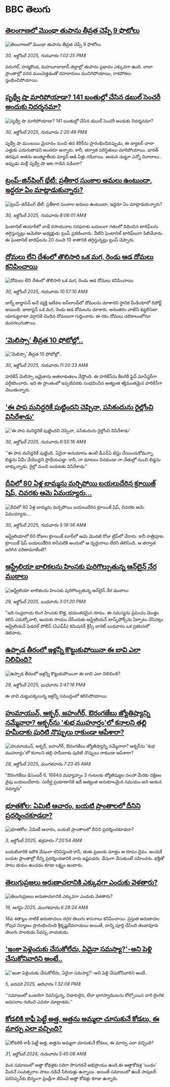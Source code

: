 # BBC తెలుగు## [తెలంగాణలో మొంథా తుపాను తీవ్రత చెప్పే 9 ఫొటోలు](https://www.bbc.com/telugu/articles/c1d0qevqp0ko?at_medium=RSS&at_campaign=rss?at_campaign=githubrss)![తెలంగాణలో మొంథా తుపాను తీవ్రత చెప్పే 9 ఫొటోలు](https://ichef.bbci.co.uk/ace/ws/240/cpsprodpb/9cb7/live/b5a0a830-b588-11f0-aeb3-8b84e9ca5314.jpg)_30, అక్టోబర్ 2025, గురువారం 1:02:25 PMకి_వరంగల్, హన్మకొండ, మహబూబాబాద్ జిల్లాల్లో తుపాను ప్రభావం ఎక్కువగా ఉంది. 
చాలా ప్రాంతాల్లో వరద ముంచెత్తడంతో రహదారులు మునిగిపోయాయి, రాకపోకలు స్తంభించిపోయాయి.## [పృథ్వీ షా మారిపోయాడా? 141 బంతుల్లో చేసిన డబుల్ సెంచరీ అందుకు నిదర్శనమా?](https://www.bbc.com/telugu/articles/cjw97npzvxpo?at_medium=RSS&at_campaign=rss?at_campaign=githubrss)![పృథ్వీ షా మారిపోయాడా? 141 బంతుల్లో చేసిన డబుల్ సెంచరీ అందుకు నిదర్శనమా?](https://ichef.bbci.co.uk/ace/ws/240/cpsprodpb/546a/live/93ab7f90-b595-11f0-aa13-0b0479f6f42a.jpg)_30, అక్టోబర్ 2025, గురువారం 2:20:49 PMకి_పృథ్వీ షా ముంబయి మైదానం నుంచి తన కెరీర్‌ను ప్రారంభించినప్పుడు, ఈ బ్యాటర్ చాలా ఎత్తుకు ఎదుగుతాడని అందరూ అన్నారు. కానీ, తర్వాత పరిస్థితులు మారిపోయాయి. భారత్ తరఫున అతను అంతర్జాతీయ మ్యాచ్ ఆడి ఏళ్లు గడిచాయి. ఆయన చుట్టూ ఎన్నో వివాదాలు.. ఇప్పుడు మళ్లీ పృథ్వీ షా ఆట గాడిన పడిందా?## [ట్రంప్-జిన్‌పింగ్ భేటీ: ప్రతీకార సుంకాల అమలు ఉంటుందా, ఇద్దరూ ఏం మాట్లాడుకున్నారు?](https://www.bbc.com/telugu/articles/ce3ky4jlk1no?at_medium=RSS&at_campaign=rss?at_campaign=githubrss)![ట్రంప్-జిన్‌పింగ్ భేటీ: ప్రతీకార సుంకాల అమలు ఉంటుందా, ఇద్దరూ ఏం మాట్లాడుకున్నారు?](https://ichef.bbci.co.uk/ace/ws/240/cpsprodpb/8644/live/91e2b930-b563-11f0-ba75-093eca1ac29b.jpg)_30, అక్టోబర్ 2025, గురువారం 8:06:01 AMకి_ఫెంటానిల్ తయారీలో వాడే రసాయనాల సరఫరాకు బదులుగా గతంలో విధించిన టారిఫ్‌లను తగ్గిస్తున్నట్లు అమెరికా అధ్యక్షుడు ట్రంప్ ప్రకటించారు. వీటిని ఫెంటానిల్ టారిఫ్‌లుగా పిలిచేవారు. ఈ ఫెంటానిల్ టారిఫ్‌లను 20 నుంచి 10 శాతానికి తగ్గిస్తున్నట్లు ట్రంప్ చెప్పారు.## [దోమలు లేని దేశంలో తొలిసారి ఒక మగ, రెండు ఆడ దోమలు కనిపించాయి](https://www.bbc.com/telugu/articles/c1wlgdx1r50o?at_medium=RSS&at_campaign=rss?at_campaign=githubrss)![దోమలు లేని దేశంలో తొలిసారి ఒక మగ, రెండు ఆడ దోమలు కనిపించాయి](https://ichef.bbci.co.uk/ace/ws/240/cpsprodpb/5b0a/live/62aa65d0-b579-11f0-86b2-ed6a609e4a6c.jpg)_30, అక్టోబర్ 2025, గురువారం 10:57:10 AMకి_జార్న్ జాల్టాసన్ అనే వ్యక్తి ఇటీవల ఐస్‌లాండ్‌లో దోమలను చూశారని స్థానిక మీడియాలో రిపోర్ట్ అయింది. జాలాస్టన్ ఒక మగ, రెండు ఆడ దోమలను చూశారు. అనంతరం వాటిని క్యులిసెటా యాన్యులాటా వర్గానికి చెందిన దోమలుగా గుర్తించారు. ఈ రకం దోమలు చలికాలంలోనూ మనగలుగుతాయి.## [‘మెలిస్సా’ తీవ్రత 10 ఫోటోల్లో..](https://www.bbc.com/telugu/articles/cge52nlle49o?at_medium=RSS&at_campaign=rss?at_campaign=githubrss)![‘మెలిస్సా’ తీవ్రత 10 ఫోటోల్లో..](https://ichef.bbci.co.uk/ace/ws/240/cpsprodpb/51cc/live/78fc65d0-b57a-11f0-aa13-0b0479f6f42a.jpg)_30, అక్టోబర్ 2025, గురువారం 11:20:33 AMకి_హరికేన్ మెలిస్సా జమైకాను అతలాకుతలం చేస్తోంది. ఈ హరికేన్‌ను కేటగిరీ ఫైవ్‌ మాన్‌స్టర్‌గా వర్గీకరించారు. ఇది ఈ ప్రాంతంలో ఇప్పటివరకు సంభవించిన అత్యంత శక్తిమంతమైన హరికేన్‌గా చెబుతున్నారు.## ['ఈ పాప మనిద్దరికే పుట్టిందని చెప్పినా, పసికందును రైల్లోంచి విసిరేశాడు'](https://www.bbc.com/telugu/articles/c62elqq36xpo?at_medium=RSS&at_campaign=rss?at_campaign=githubrss)!['ఈ పాప మనిద్దరికే పుట్టిందని చెప్పినా, పసికందును రైల్లోంచి విసిరేశాడు'](https://ichef.bbci.co.uk/ace/standard/240/cpsprodpb/259f/live/9e63bdb0-b560-11f0-b2a1-6f537f66f9aa.jpg)_30, అక్టోబర్ 2025, గురువారం 6:55:16 AMకి_''ఈ పాప మనిద్దరికే పుట్టింది. ఏదైనా అనుమానం ఉంటే డీఎన్‌ఏ టెస్టు చేయించుకోమన్నా. బిడ్డను ఏమీ చేయొద్దని ప్రాధేయపడ్డా. కానీ, నా మాటలు వినకుండా నా చేతుల్లో నుంచి బిడ్డను లాక్కున్నాడు. రైల్లో నుంచి బయటకు విసిరేశాడు''## [దీవిలో 80 ఏళ్ల బామ్మను మర్చిపోయి బయలుదేరిన క్రూయిజ్ షిప్, చివరకు ఆమె ఏమయ్యారు...](https://www.bbc.com/telugu/articles/ce3ky1yyyepo?at_medium=RSS&at_campaign=rss?at_campaign=githubrss)![దీవిలో 80 ఏళ్ల బామ్మను మర్చిపోయి బయలుదేరిన క్రూయిజ్ షిప్, చివరకు ఆమె ఏమయ్యారు...](https://ichef.bbci.co.uk/ace/standard/240/cpsprodpb/8cee/live/9c208cd0-b552-11f0-ba75-093eca1ac29b.jpg)_30, అక్టోబర్ 2025, గురువారం 5:19:36 AMకి_ఆస్ట్రేలియాలో 60 రోజుల క్రూయిజ్ టూర్‌లో ఆమె మొదటి రోజు ట్రిప్‌లో చేరారు. కానీ రాత్రిపూట క్రూయిజ్ షిప్ బయలుదేేరిన కాసేపటికి అందులో ఆ వృద్ధురాలు లేరని తెలిసింది. ఆ తర్వాత  జరిగిన పరిణామాలేంటి?## [ఆస్ట్రేలియా బాలికలను హింసకు పురిగొల్పుతున్న ఆన్‌లైన్ నేర ముఠాలు ](https://www.bbc.com/telugu/articles/crl2zp108jlo?at_medium=RSS&at_campaign=rss?at_campaign=githubrss)![ఆస్ట్రేలియా బాలికలను హింసకు పురిగొల్పుతున్న ఆన్‌లైన్ నేర ముఠాలు ](https://ichef.bbci.co.uk/ace/ws/240/cpsprodpb/70f7/live/eb6e85c0-b4b3-11f0-b245-913f6e55314b.jpg)_29, అక్టోబర్ 2025, బుధవారం 3:01:20 PMకి_"ఇది సంప్రదాయ లింగ హింసకు కొత్త, భయంకరమైన రూపం. ఈ సమస్యను ప్రపంచం మొత్తం కలిసి ఎదుర్కోవాలి, ఇందుకు సాయం చేసేందుకు ఆస్ట్రేలియన్ టాస్క్‌ఫోర్స్‌ను ఏర్పాటు చేసినట్లు ఆస్ట్రేలియన్ ఫెడరల్ పోలీస్ (ఏఎఫ్‌పీ) కమిషనర్ క్రిస్సీ బారెట్ బుధవారం ఒక ప్రకటనలో తెలిపారు.## [ఉప్పాడ తీరంలో ఇళ్లన్నీ కొట్టుకుపోయినా ఈ బావి ఎలా నిలిచింది? ](https://www.bbc.com/telugu/articles/cql9ew62xnvo?at_medium=RSS&at_campaign=rss?at_campaign=githubrss)![ఉప్పాడ తీరంలో ఇళ్లన్నీ కొట్టుకుపోయినా ఈ బావి ఎలా నిలిచింది? ](https://ichef.bbci.co.uk/ace/ws/240/cpsprodpb/da11/live/3d8a80d0-b4db-11f0-b31a-d15d08f211be.jpg)_29, అక్టోబర్ 2025, బుధవారం 3:47:16 PMకి_ఈ బావి చుట్టుపక్కలున్న ఇళ్లన్నీ సముద్రంలో కలిసిపోయాయి.## [హుమాయున్, అక్బర్, జహంగీర్, ఔరంగజేబు జ్యోతిష్యాన్ని నమ్మేవారా? అక్బర్‌ను 'శుభ ముహూర్తం'లో కనాలని తల్లి హమీదాకు పురిటి నొప్పులు రాకుండా ఆపేశారా?](https://www.bbc.com/telugu/articles/cx2dp9gr4dro?at_medium=RSS&at_campaign=rss?at_campaign=githubrss)![హుమాయున్, అక్బర్, జహంగీర్, ఔరంగజేబు జ్యోతిష్యాన్ని నమ్మేవారా? అక్బర్‌ను 'శుభ ముహూర్తం'లో కనాలని తల్లి హమీదాకు పురిటి నొప్పులు రాకుండా ఆపేశారా?](https://ichef.bbci.co.uk/ace/ws/240/cpsprodpb/168a/live/4aa8a900-b3c2-11f0-b2a1-6f537f66f9aa.jpg)_28, అక్టోబర్ 2025, మంగళవారం 7:23:45 AMకి_"ఔరంగజేబు డిసెంబర్ 6, 1664న మధ్యాహ్నం 3 గంటలకు జ్యోతిష్యుల సలహా మేరకు దక్షిణం వైపు బయలుదేరారు. సుదీర్ఘ ప్రయాణానికి ఇదే అత్యంత అనుకూలమైన సమయం అని ఆయన నమ్మారు"## [భూతకోల: ఏమిటీ ఆచారం, బయటి ప్రాంతాలలో దీనిని ప్రదర్శించకూడదా?](https://www.bbc.com/telugu/articles/cr5qjnvzg7no?at_medium=RSS&at_campaign=rss?at_campaign=githubrss)![భూతకోల: ఏమిటీ ఆచారం, బయటి ప్రాంతాలలో దీనిని ప్రదర్శించకూడదా?](https://ichef.bbci.co.uk/ace/ws/240/cpsprodpb/c56a/live/c8838e90-9f8f-11f0-b741-177e3e2c2fc7.jpg)_3, అక్టోబర్ 2025, శుక్రవారం 7:20:54 AMకి_బయటివారికి ఇదొక వేషంలా కనిపిస్తుంది కానీ, తుళు ప్రజలకు మాత్రం ఆ రూపం దైవం. అందుకే బయట ప్రాంతాల్లో దీన్ని ప్రదర్శించడానికి వారు ఇష్టపడరు. వేషంగా వేసుకుంటే సహించరు. భక్తితో పాటు భయం ఉంచడం కూడా లక్ష్యం అంటారు.## [తెలుగుప్రజలు అరుణాచలానికి ఎక్కువగా ఎందుకు వెళతారు?](https://www.bbc.com/telugu/articles/c8jp32zrzxpo?at_medium=RSS&at_campaign=rss?at_campaign=githubrss)![తెలుగుప్రజలు అరుణాచలానికి ఎక్కువగా ఎందుకు వెళతారు?](https://ichef.bbci.co.uk/ace/ws/240/cpsprodpb/cf2d/live/01932bf0-7d85-11f0-98a0-956f61945264.jpg)_19, ఆగస్టు 2025, మంగళవారం 6:28:24 AMకి_18వ శతాబ్దం నాటికే అరుణాచలం దగ్గర తెలుగు శాసనాలు కనిపించాయి. ప్రస్తుత అరుణాచల గోపుర నిర్మాణం ప్రారంభించింది శ్రీకృష్ణదేవరాయలు అయితే, దాన్ని పూర్తి చేసింది తంజావూరు తెలుగు పాలకుడు సేవప్ప నాయకుడు.## ['ఇంకా పెళ్లెందుకు చేసుకోలేదు, ఏదైనా సమస్యా?'-అని పెళ్లి చేసుకోనివారిని అంటే..](https://www.bbc.com/telugu/articles/cgq1w3lz7yyo?at_medium=RSS&at_campaign=rss?at_campaign=githubrss)!['ఇంకా పెళ్లెందుకు చేసుకోలేదు, ఏదైనా సమస్యా?'-అని పెళ్లి చేసుకోనివారిని అంటే..](https://ichef.bbci.co.uk/ace/ws/240/cpsprodpb/f6de/live/72c94a60-cb3e-11ef-87df-d575b9a434a4.jpg)_5, జనవరి 2025, ఆదివారం 1:32:08 PMకి_''సమాజంలో ఒంటరిగా నివసిస్తున్న, విడాకులైన, లేదా భాగస్వాములను కోల్పోయిన వారి లైంగిక అవసరాల గురించి ఎవరూ మాట్లాడరు.''## [కోడలికి కాఫీ పెట్టే అత్త, అత్తను అమ్మలా చూసుకునే కోడలు, ఈ మార్పు ఎలా వచ్చింది?](https://www.bbc.com/telugu/articles/c1l41zl8el2o?at_medium=RSS&at_campaign=rss?at_campaign=githubrss)![కోడలికి కాఫీ పెట్టే అత్త, అత్తను అమ్మలా చూసుకునే కోడలు, ఈ మార్పు ఎలా వచ్చింది?](https://ichef.bbci.co.uk/ace/ws/240/cpsprodpb/2b61/live/9176a6d0-8b0e-11ef-a81b-b1eda9741da3.jpg)_31, అక్టోబర్ 2024, గురువారం 5:45:08 AMకి_మన సమాజంలో అత్తా కోడళ్లకు సరిగా పొసగదనే అభిప్రాయం ఉంది.ఈ అత్తాకోడళ్ల ‘బంధం’ మీదనే సంవత్సరాల పాటు నడిచే సీరియళ్లు ఉన్నాయి. అయితే సమాజంలో ఉండే పాపులర్ పరసెప్సన్‌కు భిన్నంగా ఫ్రెండ్లీగా జీవించే అత్తా కోడళ్లు కూడా ఉన్నారు.